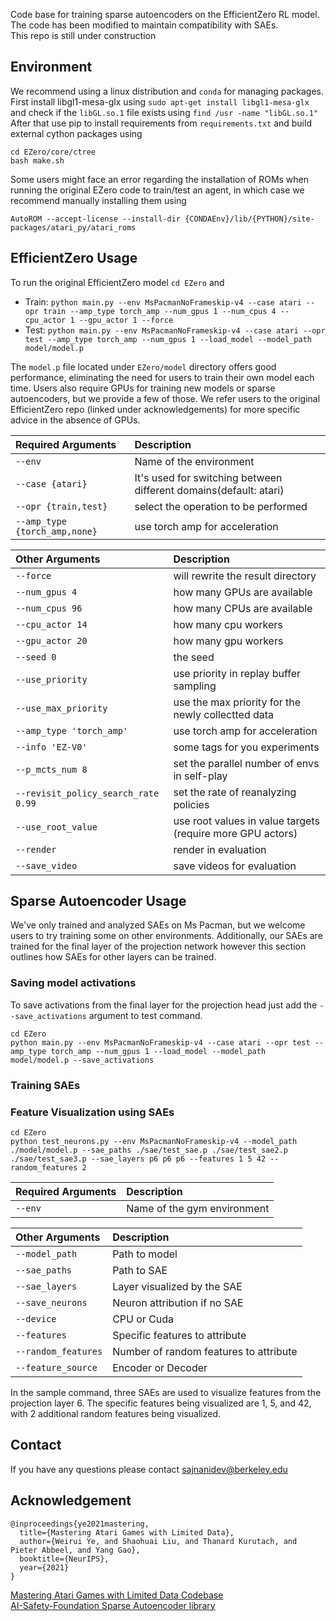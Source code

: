 Code base for training sparse autoencoders on the EfficientZero RL model. The code has been modified to maintain compatibility with SAEs.  <br />
This repo is still under construction 

## Environment
We recommend using a linux distribution and ``conda`` for managing packages.  <br />
First install libgl1-mesa-glx using ```sudo apt-get install libgl1-mesa-glx```  and check if the `libGL.so.1` file exists using  ```find /usr -name "libGL.so.1"```
<br />
After that use pip to install requirements from ``requirements.txt`` and build external cython packages using 
```
cd EZero/core/ctree
bash make.sh
```
Some users might face an error regarding the installation of ROMs when running the original EZero code to train/test an agent, in which case we recommend manually installing them using 
```
AutoROM --accept-license --install-dir {CONDAEnv}/lib/{PYTHON}/site-packages/atari_py/atari_roms
```

## EfficientZero Usage
To run the original EfficientZero model ``cd EZero`` and <br />
* Train: `python main.py --env MsPacmanNoFrameskip-v4 --case atari --opr train --amp_type torch_amp --num_gpus 1 --num_cpus 4 --cpu_actor 1 --gpu_actor 1 --force`
* Test: `python main.py --env MsPacmanNoFrameskip-v4 --case atari --opr test --amp_type torch_amp --num_gpus 1 --load_model --model_path model/model.p ` 

The `model.p` file located under `EZero/model` directory offers good performance, eliminating the need for users to train their own model each time. Users also require GPUs for training new models or sparse autoencoders, but we provide a few of those. We refer users to the original EfficientZero repo (linked under acknowledgements) for more specific advice in the absence of GPUs. 

|Required Arguments | Description|
|:-------------|:-------------|
| `--env`                             |Name of the environment|
| `--case {atari}`                    |It's used for switching between different domains(default: atari)|
| `--opr {train,test}`                |select the operation to be performed|
| `--amp_type {torch_amp,none}`       |use torch amp for acceleration|

|Other Arguments | Description|
|:-------------|:-------------|
| `--force`                           |will rewrite the result directory
| `--num_gpus 4`                      |how many GPUs are available
| `--num_cpus 96`                     |how many CPUs are available
| `--cpu_actor 14`                    |how many cpu workers
| `--gpu_actor 20`                    |how many gpu workers
| `--seed 0`                          |the seed
| `--use_priority`                    |use priority in replay buffer sampling
| `--use_max_priority`                |use the max priority for the newly collectted data
| `--amp_type 'torch_amp'`            |use torch amp for acceleration
| `--info 'EZ-V0'`                    |some tags for you experiments
| `--p_mcts_num 8`                    |set the parallel number of envs in self-play 
| `--revisit_policy_search_rate 0.99` |set the rate of reanalyzing policies
| `--use_root_value`                  |use root values in value targets (require more GPU actors)
| `--render`                          |render in evaluation
| `--save_video`                      |save videos for evaluation


## Sparse Autoencoder Usage
We've only trained and analyzed SAEs on Ms Pacman, but we welcome users to try training some on other environments. Additionally, our SAEs are trained for the final layer of the projection network however this section outlines how SAEs for other layers can be trained. 

### Saving model activations 
To save activations from the final layer for the projection head just add the `--save_activations` argument to test command.
```
cd EZero
python main.py --env MsPacmanNoFrameskip-v4 --case atari --opr test --amp_type torch_amp --num_gpus 1 --load_model --model_path model/model.p --save_activations
```

### Training SAEs


### Feature Visualization using SAEs 
```
cd EZero
python test_neurons.py --env MsPacmanNoFrameskip-v4 --model_path ./model/model.p --sae_paths ./sae/test_sae.p ./sae/test_sae2.p ./sae/test_sae3.p --sae_layers p6 p6 p6 --features 1 5 42 --random_features 2
```

|Required Arguments | Description|
|:-------------|:-------------|
| `--env`                             |Name of the gym environment|

|Other Arguments | Description|
|:-------------|:-------------|
| `--model_path`                           |Path to model
| `--sae_paths`                            |Path to SAE
| `--sae_layers`                           |Layer visualized by the SAE
| `--save_neurons`                         |Neuron attribution if no SAE
| `--device`                               |CPU or Cuda
| `--features`                             |Specific features to attribute
| `--random_features`                      |Number of random features to attribute
| `--feature_source`                       |Encoder or Decoder

In the sample command, three SAEs are used to visualize features from the projection layer 6. The specific features being visualized are 1, 5, and 42, with 2 additional random features being visualized. 

## Contact
If you have any questions please contact sajnanidev@berkeley.edu

## Acknowledgement

```
@inproceedings{ye2021mastering,
  title={Mastering Atari Games with Limited Data},
  author={Weirui Ye, and Shaohuai Liu, and Thanard Kurutach, and Pieter Abbeel, and Yang Gao},
  booktitle={NeurIPS},
  year={2021}
} 
```
[Mastering Atari Games with Limited Data Codebase](https://github.com/YeWR/EfficientZero) <br />
[AI-Safety-Foundation Sparse Autoencoder library](https://github.com/ai-safety-foundation/sparse_autoencoder)


